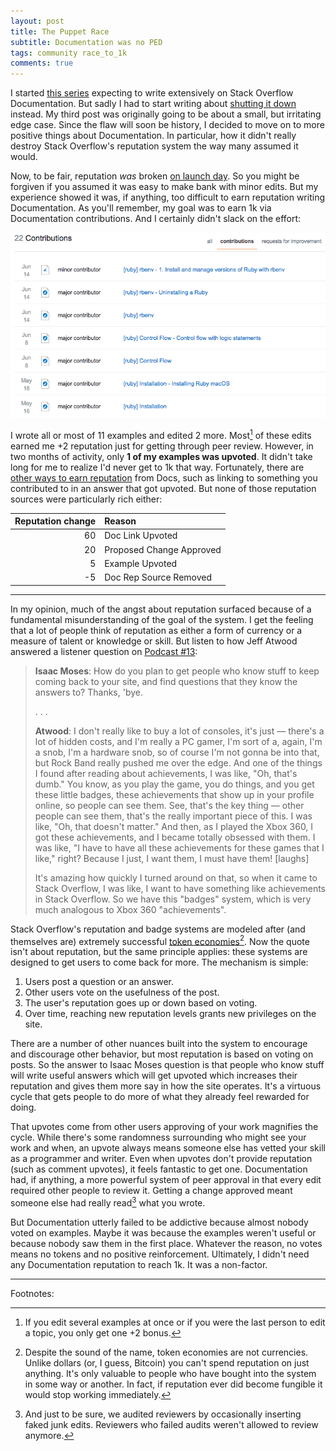 ```yaml
---
layout: post
title: The Puppet Race
subtitle: Documentation was no PED
tags: community race_to_1k
comments: true
---
```


I started [this series](http://jericson.github.io/tag/race_to_1k.html)
expecting to write extensively on Stack Overflow Documentation. But
sadly I had to start writing about
[shutting it down](https://meta.stackoverflow.com/q/354217/1438)
instead. My third post was originally going to be about a small, but
irritating edge case. Since the flaw will soon be history, I decided
to move on to more positive things about Documentation. In particular,
how it didn't really destroy Stack Overflow's reputation system the
way many assumed it would.

Now, to be fair, reputation _was_ broken
[on launch day](https://meta.stackoverflow.com/questions/328703/addressing-documentation-repgateapocalypse). So
you might be forgiven if you assumed it was easy to make bank with
minor edits. But my experience showed it was, if anything, too
difficult to earn reputation writing Documentation. As you'll
remember, my goal was to earn 1k via Documentation contributions. And
I certainly didn't slack on the effort:

![Kathryn's contributions](/images/docs_contributions.png)

I wrote all or most of 11 examples and edited 2 more. Most[^1] of
these edits earned me +2 reputation just for getting through peer
review. However, in two months of activity, only **1 of my examples
was upvoted**. It didn't take long for me to realize I'd never get to
1k that way.  Fortunately, there are
[other ways to earn reputation](https://meta.stackoverflow.com/questions/334551/documentation-reputation-update-is-live)
from Docs, such as linking to something you contributed to in an
answer that got upvoted. But none of those reputation sources were
particularly rich either:

Reputation change | Reason
----------------: | :-----
               60 | Doc Link Upvoted
               20 | Proposed Change Approved
                5 | Example Upvoted
               -5 | Doc Rep Source Removed

---

In my opinion, much of the angst about reputation surfaced because of
a fundamental misunderstanding of the goal of the system. I get the
feeling that a lot of people think of reputation as either a form of
currency or a measure of talent or knowledge or skill. But listen to
how Jeff Atwood answered a listener question on
[Podcast #13](https://stackoverflow.fogbugz.com/default.asp?W13020):

> **Isaac Moses**: How do you plan to get people who know stuff to
> keep coming back to your site, and find questions that they know the
> answers to?  Thanks, 'bye.
>
> . . .
>
> **Atwood**: I don't really like to buy a lot of consoles, it's just
> — there's a lot of hidden costs, and I'm really a PC gamer, I'm sort
> of a, again, I'm a snob, I'm a hardware snob, so of course I'm not
> gonna be into that, but Rock Band really pushed me over the edge.
> And one of the things I found after reading about achievements, I
> was like, "Oh, that's dumb."  You know, as you play the game, you do
> things, and you get these little badges, these achievements that
> show up in your profile online, so people can see them.  See, that's
> the key thing — other people can see them, that's the really
> important piece of this.  I was like, "Oh, that doesn't matter."
> And then, as I played the Xbox 360, I got these achievements, and I
> became totally obsessed with them.  I was like, "I have to have all
> these achievements for these games that I like," right?  Because I
> just, I want them, I must have them! [laughs]
>
> It's amazing how quickly I turned around on that, so when it came to
> Stack Overflow, I was like, I want to have something like
> achievements in Stack Overflow.  So we have this "badges" system,
> which is very much analogous to Xbox 360 "achievements".

Stack Overflow's reputation and badge systems are modeled after (and
themselves are) extremely successful
[token economies](https://en.wikipedia.org/wiki/Token_economy#Basic_requirements)[^2].
Now the quote isn't about reputation, but the same principle applies:
these systems are designed to get users to come back for more. The
mechanism is simple:

1. Users post a question or an answer.
2. Other users vote on the usefulness of the post.
3. The user's reputation goes up or down based on voting.
4. Over time, reaching new reputation levels grants new privileges on
   the site.

There are a number of other nuances built into the system to encourage
and discourage other behavior, but most reputation is based on voting
on posts. So the answer to Isaac Moses question is that people who
know stuff will write useful answers which will get upvoted which
increases their reputation and gives them more say in how the site
operates. It's a virtuous cycle that gets people to do more of what
they already feel rewarded for doing.

That upvotes come from other users approving of your work magnifies
the cycle. While there's some randomness surrounding who might see
your work and when, an upvote always means someone else has vetted
your skill as a programmer and writer. Even when upvotes don't provide
reputation (such as comment upvotes), it feels fantastic to get
one. Documentation had, if anything, a more powerful system of peer
approval in that every edit required other people to review
it. Getting a change approved meant someone else had really read[^3]
what you wrote.

But Documentation utterly failed to be addictive because almost nobody
voted on examples. Maybe it was because the examples weren't useful or
because nobody saw them in the first place. Whatever the reason, no
votes means no tokens and no positive reinforcement. Ultimately, I
didn't need any Documentation reputation to reach 1k. It was a
non-factor.

---

Footnotes:

[^1]:

    If you edit several examples at once or if you were the last
    person to edit a topic, you only get one +2 bonus.

[^2]:

    Despite the sound of the name, token economies are not
    currencies. Unlike dollars (or, I guess, Bitcoin) you can't spend
    reputation on just anything. It's only valuable to people who have
    bought into the system in some way or another. In fact, if
    reputation ever did become fungible it would stop working
    immediately.

[^3]:

    And just to be sure, we audited reviewers by occasionally
    inserting faked junk edits. Reviewers who failed audits weren't
    allowed to review anymore.

<!--  LocalWords:  PED LocalWords html Xbox repgateapocalypse Bitcoin
 -->
<!--  LocalWords:  upvote
 -->
